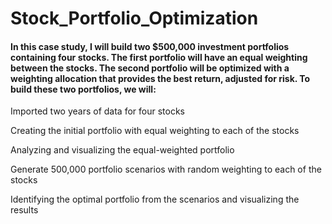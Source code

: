 # Stock_Portfolio_Optimization

#### In this case study, I will build two $500,000 investment portfolios containing four stocks. The first portfolio will have an equal weighting between the stocks. The second portfolio will be optimized with a weighting allocation that provides the best return, adjusted for risk. To build these two portfolios, we will:

Imported two years of data for four stocks

Creating the initial portfolio with equal weighting to each of the stocks

Analyzing and visualizing the equal-weighted portfolio

Generate 500,000 portfolio scenarios with random weighting to each of the stocks

Identifying the optimal portfolio from the scenarios and visualizing the results
